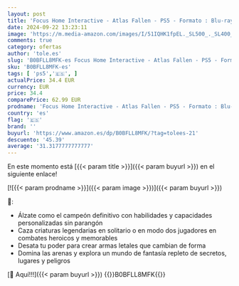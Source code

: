 ```yaml
---
layout: post
title: 'Focus Home Interactive - Atlas Fallen - PS5 - Formato : Blu-ray'
date: 2024-09-22 13:23:11
image: 'https://m.media-amazon.com/images/I/51IQHK1fpEL._SL500_._SL400_.jpg'
comments: true
category: ofertas
author: 'tole.es'
slug: 'B0BFLL8MFK-es Focus Home Interactive - Atlas Fallen - PS5 - Formato :...'
sku: 'B0BFLL8MFK-es'
tags: [ 'ps5','🇪🇸', ]
actualPrice: 34.4 EUR
currency: EUR
price: 34.4
comparePrice: 62.99 EUR
prodname: 'Focus Home Interactive - Atlas Fallen - PS5 - Formato : Blu-ray'
country: 'es'
flag: '🇪🇸'
brand: ''
buyurl: 'https://www.amazon.es/dp/B0BFLL8MFK/?tag=tolees-21'
descuento: '45.39'
average: '31.3177777777777'
---
```


En este momento está [{{< param title >}}]({{< param buyurl >}}) en el siguiente enlace!

[![{{< param prodname >}}]({{< param image >}})]({{< param buyurl >}})

🔎:

- Álzate como el campeón definitivo con habilidades y capacidades personalizadas sin parangón
- Caza criaturas legendarias en solitario o en modo dos jugadores en combates heroicos y memorables
- Desata tu poder para crear armas letales que cambian de forma
- Domina las arenas y explora un mundo de fantasía repleto de secretos, lugares y peligros

[🛒 Aquí!!!]({{< param buyurl >}})
{{<world>}}B0BFLL8MFK{{</world>}}
